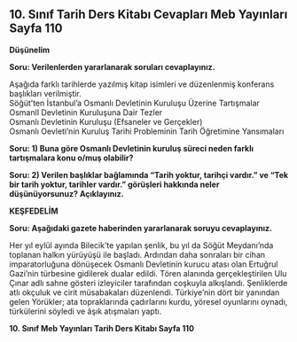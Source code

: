 ## 10. Sınıf Tarih Ders Kitabı Cevapları Meb Yayınları Sayfa 110

**Düşünelim**

**Soru: Verilenlerden yararlanarak soruları cevaplayınız.**

Aşağıda farklı tarihlerde yazılmış kitap isimleri ve düzenlenmiş konferans başlıkları verilmiştir.  
 Söğüt’ten İstanbul’a Osmanlı Devletinin Kuruluşu Üzerine Tartışmalar  
 OsmanlI Devletinin Kuruluşuna Dair Tezler  
 Osmanlı Devletinin Kuruluşu (Efsaneler ve Gerçekler)  
 Osmanlı Oevleti’nin Kuruluş Tarihi Probleminin Tarih Öğretimine Yansımaları

**Soru: 1) Buna göre Osmanlı Devletinin kuruluş süreci neden farklı tartışmalara konu o/muş olabilir?**

**Soru: 2) Verilen başlıklar bağlamında “Tarih yoktur, tarihçi vardır.” ve “Tek bir tarih yoktur, tarihler vardır.” görüşleri hakkında neler düşünüyorsunuz? Açıklayınız.**

**KEŞFEDELİM**

**Soru: Aşağıdaki gazete haberinden yararlanarak soruyu cevaplayınız.**

Her yıl eylül ayında Bilecik’te yapılan şenlik, bu yıl da Söğüt Meydanı’nda toplanan halkın yürüyüşü ile başladı. Ardından daha sonraları bir cihan imparatorluğuna dönüşecek Osmanlı Devletinin kurucu atası olan Ertuğrul Gazi’nin türbesine gidilerek dualar edildi. Tören alanında gerçekleştirilen Ulu Çınar adlı sahne gösteri izleyiciler tarafından coşkuyla alkışlandı. Şenliklerde atlı okçuluk ve cirit müsabakaları düzenlendi. Türkiye’nin dört bir yanından gelen Yörükler; ata topraklarında çadırlarını kurdu, yöresel oyunlarını oynadı, türkülerini söyledi ve âşık atışmaları yaptı.

**10. Sınıf Meb Yayınları Tarih Ders Kitabı Sayfa 110**